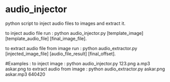 # audio_injector
python script to inject audio files to images and extract it.

to inject audio file run :
 python audio_injector.py [template_image] [template_audio_file] [final_image_file].

to extract audio file from image run :
 python audio_extractor.py [injected_image_file] [audio_file_result] [final_offset].

#Examples :
to inject image : python audio_injector.py 123.png a.mp3 askar.png
to extract audio from image : python audio_extractor.py askar.png askar.mp3 640420

